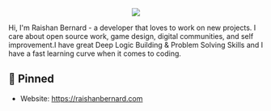 <p align="center">
<img src="https://www.dlapiper.com/~/media/images/insights/publications/2017/06/shutterstock_615124073.jpg">
</p>

Hi, I'm Raishan Bernard - a developer that loves to work on new projects. I care about open source work, game design, digital communities, and self improvement.I have great Deep Logic Building & Problem Solving Skills and I have a fast learning curve when it comes to coding.

## 📌 Pinned
- Website: https://raishanbernard.com

